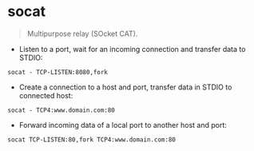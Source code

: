 # socat

> Multipurpose relay (SOcket CAT).

- Listen to a port, wait for an incoming connection and transfer data to STDIO:

`socat - TCP-LISTEN:8080,fork`

- Create a connection to a host and port, transfer data in STDIO to connected host:

`socat - TCP4:www.domain.com:80`

- Forward incoming data of a local port to another host and port:

`socat TCP-LISTEN:80,fork TCP4:www.domain.com:80`
